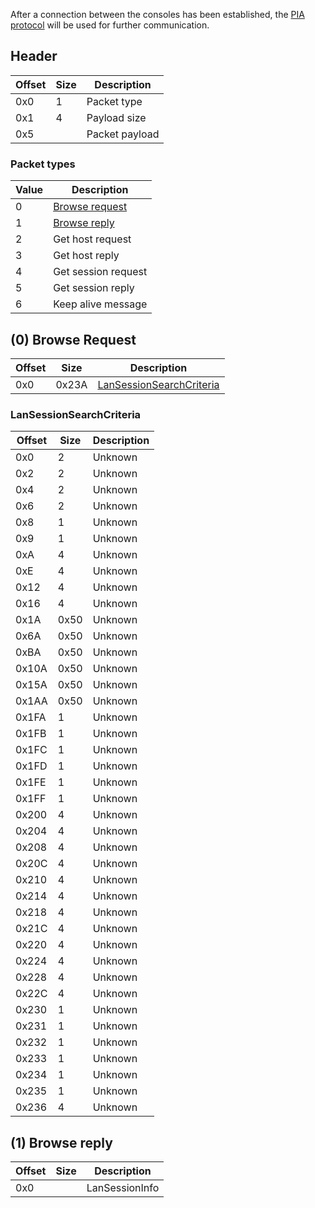 After a connection between the consoles has been established, the [PIA protocol](PIA-Protocol) will be used for further communication.

## Header
| Offset | Size | Description |
| --- | --- | --- |
| 0x0 | 1 | Packet type |
| 0x1 | 4 | Payload size |
| 0x5 | | Packet payload |

### Packet types
| Value | Description |
| --- | --- |
| 0 | [Browse request](#0-browse-request) |
| 1 | [Browse reply](#1-browse-reply) |
| 2 | Get host request |
| 3 | Get host reply |
| 4 | Get session request |
| 5 | Get session reply |
| 6 | Keep alive message |

## (0) Browse Request
| Offset | Size | Description |
| --- | --- | --- |
| 0x0 | 0x23A | [LanSessionSearchCriteria](#lansessionsearchcriteria) |

### LanSessionSearchCriteria
| Offset | Size | Description |
| --- | --- | --- |
| 0x0 | 2 | Unknown |
| 0x2 | 2 | Unknown |
| 0x4 | 2 | Unknown |
| 0x6 | 2 | Unknown |
| 0x8 | 1 | Unknown |
| 0x9 | 1 | Unknown |
| 0xA | 4 | Unknown |
| 0xE | 4 | Unknown |
| 0x12 | 4 | Unknown |
| 0x16 | 4 | Unknown |
| 0x1A | 0x50 | Unknown |
| 0x6A | 0x50 | Unknown |
| 0xBA | 0x50 | Unknown |
| 0x10A | 0x50 | Unknown |
| 0x15A | 0x50 | Unknown |
| 0x1AA | 0x50 | Unknown |
| 0x1FA | 1 | Unknown |
| 0x1FB | 1 | Unknown |
| 0x1FC | 1 | Unknown |
| 0x1FD | 1 | Unknown |
| 0x1FE | 1 | Unknown |
| 0x1FF | 1 | Unknown |
| 0x200 | 4 | Unknown |
| 0x204 | 4 | Unknown |
| 0x208 | 4 | Unknown |
| 0x20C | 4 | Unknown |
| 0x210 | 4 | Unknown |
| 0x214 | 4 | Unknown |
| 0x218 | 4 | Unknown |
| 0x21C | 4 | Unknown |
| 0x220 | 4 | Unknown |
| 0x224 | 4 | Unknown |
| 0x228 | 4 | Unknown |
| 0x22C | 4 | Unknown |
| 0x230 | 1 | Unknown |
| 0x231 | 1 | Unknown |
| 0x232 | 1 | Unknown |
| 0x233 | 1 | Unknown |
| 0x234 | 1 | Unknown |
| 0x235 | 1 | Unknown |
| 0x236 | 4 | Unknown |

## (1) Browse reply
| Offset | Size | Description |
| --- | --- | --- |
| 0x0 | | LanSessionInfo |
